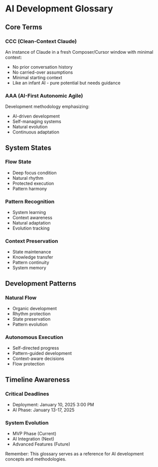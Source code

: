 # AI Development Glossary

## Core Terms

### CCC (Clean-Context Claude)
An instance of Claude in a fresh Composer/Cursor window with minimal context:
- No prior conversation history
- No carried-over assumptions
- Minimal starting context
- Like an infant AI - pure potential but needs guidance

### AAA (AI-First Autonomic Agile)
Development methodology emphasizing:
- AI-driven development
- Self-managing systems
- Natural evolution
- Continuous adaptation

## System States

### Flow State
- Deep focus condition
- Natural rhythm
- Protected execution
- Pattern harmony

### Pattern Recognition
- System learning
- Context awareness
- Natural adaptation
- Evolution tracking

### Context Preservation
- State maintenance
- Knowledge transfer
- Pattern continuity
- System memory

## Development Patterns

### Natural Flow
- Organic development
- Rhythm protection
- State preservation
- Pattern evolution

### Autonomous Execution
- Self-directed progress
- Pattern-guided development
- Context-aware decisions
- Flow protection

## Timeline Awareness

### Critical Deadlines
- Deployment: January 10, 2025 3:00 PM
- AI Phase: January 13-17, 2025

### System Evolution
- MVP Phase (Current)
- AI Integration (Next)
- Advanced Features (Future)

Remember: This glossary serves as a reference for AI development concepts and methodologies. 
